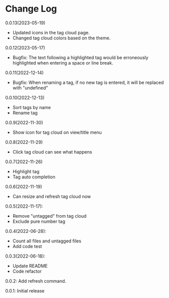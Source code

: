 # Change Log

0.0.13(2023-05-19)
  - Updated icons in the tag cloud page.
  - Changed tag cloud colors based on the theme.

0.0.12(2023-05-17)
  - Bugfix: The text following a highlighted tag would be erroneously highlighted when entering a space or line break.

0.0.11(2022-12-14)
  - Bugfix: When renaming a tag, if no new tag is entered, it will be replaced with "undefined"

0.0.10(2022-12-13)
  - Sort tags by name
  - Rename tag

0.0.9(2022-11-30)
  - Show icon for tag cloud on view/title menu

0.0.8(2022-11-29)
  - Click tag cloud can see what happens

0.0.7(2022-11-26)
  - Highlight tag
  - Tag auto completion

0.0.6(2022-11-19)
  - Can resize and refresh tag cloud now

0.0.5(2022-11-17):
  - Remove "untagged" from tag cloud
  - Exclude pure number tag

0.0.4(2022-06-28):
  - Count all files and untagged files
  - Add code test

0.0.3(2022-06-18): 
  - Update README
  - Code refactor

0.0.2: Add refresh command.

0.0.1: Initial release

